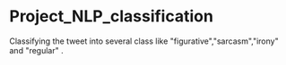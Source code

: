 # Project_NLP_classification
Classifying the tweet into several class like "figurative","sarcasm","irony" and "regular" .

